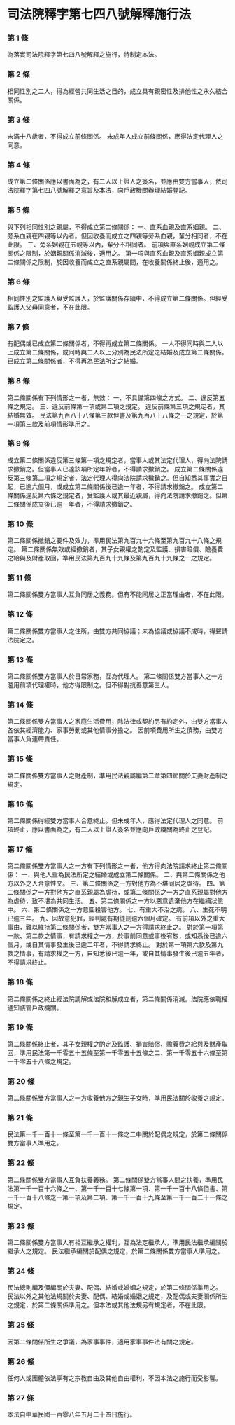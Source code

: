# 司法院釋字第七四八號解釋施行法

### 第 1 條

為落實司法院釋字第七四八號解釋之施行，特制定本法。

### 第 2 條

相同性別之二人，得為經營共同生活之目的，成立具有親密性及排他性之永久結合關係。

### 第 3 條

未滿十八歲者，不得成立前條關係。
未成年人成立前條關係，應得法定代理人之同意。

### 第 4 條

成立第二條關係應以書面為之，有二人以上證人之簽名，並應由雙方當事人，依司法院釋字第七四八號解釋之意旨及本法，向戶政機關辦理結婚登記。

### 第 5 條

與下列相同性別之親屬，不得成立第二條關係：
一、直系血親及直系姻親。
二、旁系血親在四親等以內者。但因收養而成立之四親等旁系血親，輩分相同者，不在此限。
三、旁系姻親在五親等以內，輩分不相同者。
前項與直系姻親成立第二條關係之限制，於姻親關係消滅後，適用之。
第一項與直系血親及直系姻親成立第二條關係之限制，於因收養而成立之直系親屬間，在收養關係終止後，適用之。

### 第 6 條

相同性別之監護人與受監護人，於監護關係存續中，不得成立第二條關係。但經受監護人父母同意者，不在此限。

### 第 7 條

有配偶或已成立第二條關係者，不得再成立第二條關係。
一人不得同時與二人以上成立第二條關係，或同時與二人以上分別為民法所定之結婚及成立第二條關係。
已成立第二條關係者，不得再為民法所定之結婚。

### 第 8 條

第二條關係有下列情形之一者，無效：
一、不具備第四條之方式。
二、違反第五條之規定。
三、違反前條第一項或第二項之規定。
違反前條第三項之規定者，其結婚無效。
民法第九百八十八條第三款但書及第九百八十八條之一之規定，於第一項第三款及前項情形準用之。

### 第 9 條

成立第二條關係違反第三條第一項之規定者，當事人或其法定代理人，得向法院請求撤銷之。但當事人已達該項所定年齡者，不得請求撤銷之。
成立第二條關係違反第三條第二項之規定者，法定代理人得向法院請求撤銷之。但自知悉其事實之日起，已逾六個月，或成立第二條關係後已逾一年者，不得請求撤銷之。
成立第二條關係違反第六條之規定者，受監護人或其最近親屬，得向法院請求撤銷之。但第二條關係成立後已逾一年者，不得請求撤銷之。

### 第 10 條

第二條關係撤銷之要件及效力，準用民法第九百九十六條至第九百九十八條之規定。
第二條關係無效或經撤銷者，其子女親權之酌定及監護、損害賠償、贍養費之給與及財產取回，準用民法第九百九十九條及第九百九十九條之一之規定。

### 第 11 條

第二條關係雙方當事人互負同居之義務。但有不能同居之正當理由者，不在此限。

### 第 12 條

第二條關係雙方當事人之住所，由雙方共同協議；未為協議或協議不成時，得聲請法院定之。

### 第 13 條

第二條關係雙方當事人於日常家務，互為代理人。
第二條關係雙方當事人之一方濫用前項代理權時，他方得限制之。但不得對抗善意第三人。

### 第 14 條

第二條關係雙方當事人之家庭生活費用，除法律或契約另有約定外，由雙方當事人各依其經濟能力、家事勞動或其他情事分擔之。
因前項費用所生之債務，由雙方當事人負連帶責任。

### 第 15 條

第二條關係雙方當事人之財產制，準用民法親屬編第二章第四節關於夫妻財產制之規定。

### 第 16 條

第二條關係得經雙方當事人合意終止。但未成年人，應得法定代理人之同意。
前項終止，應以書面為之，有二人以上證人簽名並應向戶政機關為終止之登記。

### 第 17 條

第二條關係雙方當事人之一方有下列情形之一者，他方得向法院請求終止第二條關係：
一、與他人重為民法所定之結婚或成立第二條關係。
二、與第二條關係之他方以外之人合意性交。
三、第二條關係之一方對他方為不堪同居之虐待。
四、第二條關係之一方對他方之直系親屬為虐待，或第二條關係之一方之直系親屬對他方為虐待，致不堪為共同生活。
五、第二條關係之一方以惡意遺棄他方在繼續狀態中。
六、第二條關係之一方意圖殺害他方。
七、有重大不治之病。
八、生死不明已逾三年。
九、因故意犯罪，經判處有期徒刑逾六個月確定。
有前項以外之重大事由，難以維持第二條關係者，雙方當事人之一方得請求終止之。
對於第一項第一款、第二款之情事，有請求權之一方，於事前同意或事後宥恕，或知悉後已逾六個月，或自其情事發生後已逾二年者，不得請求終止。
對於第一項第六款及第九款之情事，有請求權之一方，自知悉後已逾一年，或自其情事發生後已逾五年者，不得請求終止。

### 第 18 條

第二條關係之終止經法院調解或法院和解成立者，第二條關係消滅。法院應依職權通知該管戶政機關。

### 第 19 條

第二條關係終止者，其子女親權之酌定及監護、損害賠償、贍養費之給與及財產取回，準用民法第一千零五十五條至第一千零五十五條之二、第一千零五十六條至第一千零五十八條之規定。

### 第 20 條

第二條關係雙方當事人之一方收養他方之親生子女時，準用民法關於收養之規定。

### 第 21 條

民法第一千一百十一條至第一千一百十一條之二中關於配偶之規定，於第二條關係雙方當事人準用之。

### 第 22 條

第二條關係雙方當事人互負扶養義務。
第二條關係雙方當事人間之扶養，準用民法第一千一百十六條之一、第一千一百十七條第一項、第一千一百十八條但書、第一千一百十八條之一第一項及第二項、第一千一百十九條至第一千一百二十一條之規定。

### 第 23 條

第二條關係雙方當事人有相互繼承之權利，互為法定繼承人，準用民法繼承編關於繼承人之規定。
民法繼承編關於配偶之規定，於第二條關係雙方當事人準用之。

### 第 24 條

民法總則編及債編關於夫妻、配偶、結婚或婚姻之規定，於第二條關係準用之。
民法以外之其他法規關於夫妻、配偶、結婚或婚姻之規定，及配偶或夫妻關係所生之規定，於第二條關係準用之。但本法或其他法規另有規定者，不在此限。

### 第 25 條

因第二條關係所生之爭議，為家事事件，適用家事事件法有關之規定。

### 第 26 條

任何人或團體依法享有之宗教自由及其他自由權利，不因本法之施行而受影響。

### 第 27 條

本法自中華民國一百零八年五月二十四日施行。
